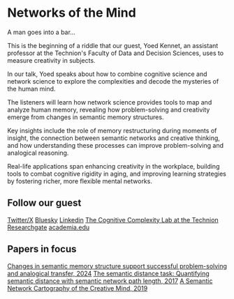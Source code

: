 # Networks of the Mind

A man goes into a bar…

This is the beginning of a riddle that our guest, Yoed Kennet, an assistant professor at the Technion's Faculty of Data and Decision Sciences, uses to measure creativity in subjects.

In our talk, Yoed speaks about how to combine cognitive science and network science to explore the complexities and decode the mysteries of the human mind.

The listeners will learn how network science provides tools to map and analyze human memory, revealing how problem-solving and creativity emerge from changes in semantic memory structures.

Key insights include the role of memory restructuring during moments of insight, the connection between semantic networks and creative thinking, and how understanding these processes can improve problem-solving and analogical reasoning. 

Real-life applications span enhancing creativity in the workplace, building tools to combat cognitive rigidity in aging, and improving learning strategies by fostering richer, more flexible mental networks. 

## Follow our guest

[Twitter/X](https://x.com/yoed_kenett)
[Bluesky](https://bsky.app/profile/yoedkenett.bsky.social)
[Linkedin](https://www.linkedin.com/in/yoedkenett/)
[The Cognitive Complexity Lab at the Technion](https://cognitive-complexity.net.technion.ac.il)
[Researchgate](https://www.researchgate.net/profile/Yoed-Kenett)
[academia.edu](https://yoedkenett.academia.edu)

## Papers in focus
[Changes in semantic memory structure support successful problem-solving and analogical transfer, 2024](https://www.nature.com/articles/s44271-024-00100-w)
[The semantic distance task: Quantifying semantic distance with semantic network path length, 2017](https://scholar.google.com/citations?view_op=view_citation&hl=en&user=8ak4tvsAAAAJ&citation_for_view=8ak4tvsAAAAJ:roLk4NBRz8UC)
[A Semantic Network Cartography of the Creative Mind, 2019](https://www.sciencedirect.com/science/article/abs/pii/S1364661319300245)
